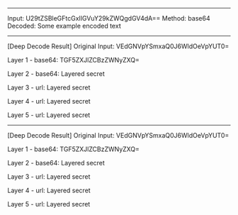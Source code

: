 
---
Input:
U29tZSBleGFtcGxlIGVuY29kZWQgdGV4dA==
Method: base64
Decoded:
Some example encoded text

---
[Deep Decode Result]
Original Input:
VEdGNVpYSmxaQ0J6WldOeVpYUT0=

Layer 1 - base64:
TGF5ZXJlZCBzZWNyZXQ=

Layer 2 - base64:
Layered secret

Layer 3 - url:
Layered secret

Layer 4 - url:
Layered secret

Layer 5 - url:
Layered secret

---
[Deep Decode Result]
Original Input:
VEdGNVpYSmxaQ0J6WldOeVpYUT0=

Layer 1 - base64:
TGF5ZXJlZCBzZWNyZXQ=

Layer 2 - base64:
Layered secret

Layer 3 - url:
Layered secret

Layer 4 - url:
Layered secret

Layer 5 - url:
Layered secret

